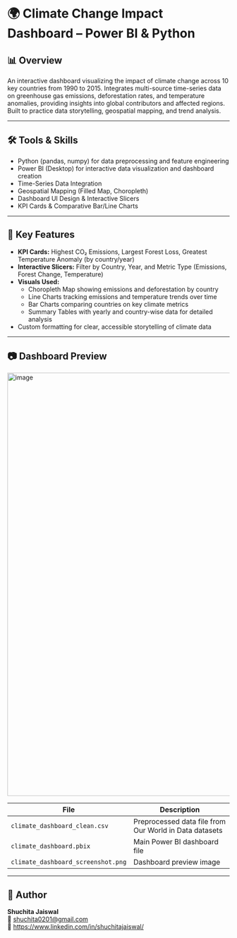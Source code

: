 # 🌍 Climate Change Impact Dashboard – Power BI & Python

## 📊 Overview  
An interactive dashboard visualizing the impact of climate change across 10 key countries from 1990 to 2015. Integrates multi-source time-series data on greenhouse gas emissions, deforestation rates, and temperature anomalies, providing insights into global contributors and affected regions. Built to practice data storytelling, geospatial mapping, and trend analysis.

***

## 🛠 Tools & Skills  
- Python (pandas, numpy) for data preprocessing and feature engineering  
- Power BI (Desktop) for interactive data visualization and dashboard creation  
- Time-Series Data Integration  
- Geospatial Mapping (Filled Map, Choropleth)  
- Dashboard UI Design & Interactive Slicers  
- KPI Cards & Comparative Bar/Line Charts  

***

## 🚀 Key Features  
- **KPI Cards:** Highest CO₂ Emissions, Largest Forest Loss, Greatest Temperature Anomaly (by country/year)  
- **Interactive Slicers:** Filter by Country, Year, and Metric Type (Emissions, Forest Change, Temperature)  
- **Visuals Used:**  
  - Choropleth Map showing emissions and deforestation by country  
  - Line Charts tracking emissions and temperature trends over time  
  - Bar Charts comparing countries on key climate metrics  
  - Summary Tables with yearly and country-wise data for detailed analysis  
- Custom formatting for clear, accessible storytelling of climate data  

***

## 📷 Dashboard Preview  
<img width="1724" height="960" alt="image" src="https://github.com/user-attachments/assets/eb8586da-f1cd-47ef-b3b8-a3a29ee63b5c" />
  
| File | Description |  
|-------|-------------|  
| `climate_dashboard_clean.csv` | Preprocessed data file from Our World in Data datasets |  
| `climate_dashboard.pbix` | Main Power BI dashboard file |  
| `climate_dashboard_screenshot.png` | Dashboard preview image |  

***

## 📝 Author  
**Shuchita Jaiswal**  
📧 shuchita0201@gmail.com  
🔗 https://www.linkedin.com/in/shuchitajaiswal/
